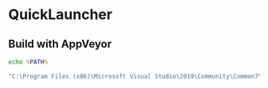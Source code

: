 # QuickLauncher

## Build with AppVeyor

```cmd
echo %PATH%

"C:\Program Files (x86)\Microsoft Visual Studio\2019\Community\Common7\IDE\devenv.com" ".\QuickLauncherSetup\QuickLauncherSetup.vdproj" /build "Release"
```

